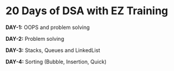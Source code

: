 # 20 Days of DSA with EZ Training


**DAY-1:** OOPS and problem solving

**DAY-2:** Problem solving

**DAY-3:** Stacks, Queues and LinkedList

**DAY-4:** Sorting (Bubble, Insertion, Quick)